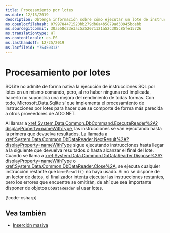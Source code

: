 ```yaml
---
title: Procesamiento por lotes
ms.date: 12/13/2019
description: Obtenga información sobre cómo ejecutar un lote de instrucciones SQL en un mismo comando.
ms.openlocfilehash: 0799784471520bb279db6a4b5879ad30945bdebb
ms.sourcegitcommit: 30a558d23e3ac5a52071121a52c305c85fe15726
ms.translationtype: HT
ms.contentlocale: es-ES
ms.lasthandoff: 12/25/2019
ms.locfileid: "75450313"
---
```

# <a name="batching"></a>Procesamiento por lotes

SQLite no admite de forma nativa la ejecución de instrucciones SQL por lotes en un mismo comando, pero, al no haber ninguna red implicada, hacerlo no supondría una mejora del rendimiento de todas formas. Con todo, Microsoft.Data.Sqlite sí que implementa el procesamiento de instrucciones por lotes para hacer que se comporte de forma más parecida a otros proveedores de ADO.NET.

Al llamar a <xref:System.Data.Common.DbCommand.ExecuteReader%2A?displayProperty=nameWithType>, las instrucciones se van ejecutando hasta la primera que devuelva resultados. La llamada a <xref:System.Data.Common.DbDataReader.NextResult%2A?displayProperty=nameWithType> sigue ejecutando instrucciones hasta llegar a la siguiente que devuelva resultados o hasta alcanzar el final del lote. Cuando se llama a <xref:System.Data.Common.DbDataReader.Dispose%2A?displayProperty=nameWithType> o <xref:System.Data.Common.DbDataReader.Close%2A>, se ejecuta cualquier instrucción restante que `NextResult()` no haya usado. Si no se dispone de un lector de datos, el finalizador intenta ejecutar las instrucciones restantes, pero los errores que encuentre se omitirán, de ahí que sea importante disponer de objetos `DbDataReader` al usar lotes.

[!code-csharp[](../../../../samples/snippets/standard/data/sqlite/BatchingSample/Program.cs?name=snippet_Batching)]

## <a name="see-also"></a>Vea también

* [Inserción masiva](bulk-insert.md)
